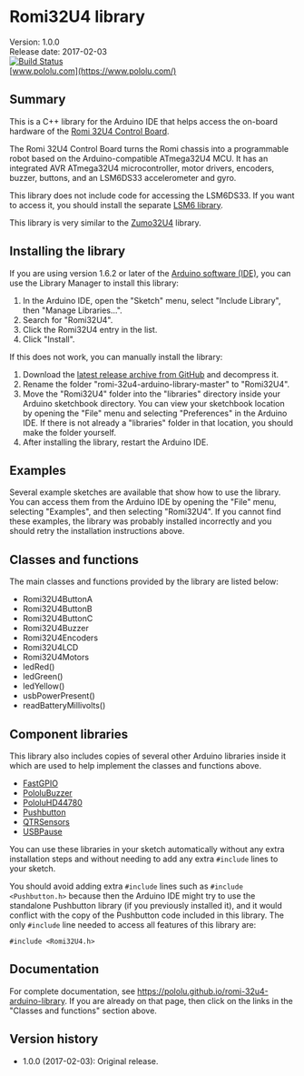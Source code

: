 # Romi32U4 library

Version: 1.0.0<br/>
Release date: 2017-02-03<br/>
[![Build Status](https://travis-ci.org/pololu/romi-32u4-arduino-library.svg?branch=master)](https://travis-ci.org/pololu/romi-32u4-arduino-library)<br/>
[www.pololu.com](https://www.pololu.com/)

## Summary

This is a C++ library for the Arduino IDE that helps access the on-board hardware of the [Romi 32U4 Control Board](https://www.pololu.com/product/3544).

The Romi 32U4 Control Board turns the Romi chassis into a programmable robot based on the Arduino-compatible ATmega32U4 MCU.  It has an integrated AVR ATmega32U4 microcontroller, motor drivers, encoders, buzzer, buttons, and an LSM6DS33 accelerometer and gyro.

This library does not include code for accessing the LSM6DS33.  If you want to access it, you should install the separate [LSM6 library](https://github.com/pololu/lsm6-arduino).

This library is very similar to the [Zumo32U4](https://github.com/pololu/zumo-32u4-arduino-library) library.

## Installing the library

If you are using version 1.6.2 or later of the [Arduino software (IDE)](http://www.arduino.cc/en/Main/Software), you can use the Library Manager to install this library:

1. In the Arduino IDE, open the "Sketch" menu, select "Include Library", then "Manage Libraries...".
2. Search for "Romi32U4".
3. Click the Romi32U4 entry in the list.
4. Click "Install".

If this does not work, you can manually install the library:

1. Download the [latest release archive from GitHub](https://github.com/pololu/romi-32u4-arduino-library) and decompress it.
2. Rename the folder "romi-32u4-arduino-library-master" to "Romi32U4".
3. Move the "Romi32U4" folder into the "libraries" directory inside your Arduino sketchbook directory.  You can view your sketchbook location by opening the "File" menu and selecting "Preferences" in the Arduino IDE.  If there is not already a "libraries" folder in that location, you should make the folder yourself.
4. After installing the library, restart the Arduino IDE.

## Examples

Several example sketches are available that show how to use the library.  You can access them from the Arduino IDE by opening the "File" menu, selecting "Examples", and then selecting "Romi32U4".  If you cannot find these examples, the library was probably installed incorrectly and you should retry the installation instructions above.

## Classes and functions

The main classes and functions provided by the library are listed below:

* Romi32U4ButtonA
* Romi32U4ButtonB
* Romi32U4ButtonC
* Romi32U4Buzzer
* Romi32U4Encoders
* Romi32U4LCD
* Romi32U4Motors
* ledRed()
* ledGreen()
* ledYellow()
* usbPowerPresent()
* readBatteryMillivolts()

## Component libraries

This library also includes copies of several other Arduino libraries inside it which are used to help implement the classes and functions above.

* [FastGPIO](https://github.com/pololu/fastgpio-arduino)
* [PololuBuzzer](https://github.com/pololu/pololu-buzzer-arduino)
* [PololuHD44780](https://github.com/pololu/pololu-hd44780-arduino)
* [Pushbutton](https://github.com/pololu/pushbutton-arduino)
* [QTRSensors](https://github.com/pololu/qtr-sensors-arduino)
* [USBPause](https://github.com/pololu/usb-pause-arduino)

You can use these libraries in your sketch automatically without any extra installation steps and without needing to add any extra `#include` lines to your sketch.

You should avoid adding extra `#include` lines such as `#include <Pushbutton.h>` because then the Arduino IDE might try to use the standalone Pushbutton library (if you previously installed it), and it would conflict with the copy of the Pushbutton code included in this library.  The only `#include` line needed to access all features of this library are:

~~~{.cpp}
#include <Romi32U4.h>
~~~

## Documentation

For complete documentation, see https://pololu.github.io/romi-32u4-arduino-library.  If you are already on that page, then click on the links in the "Classes and functions" section above.

## Version history

* 1.0.0 (2017-02-03): Original release.
